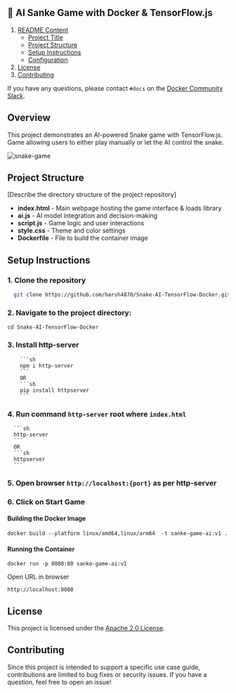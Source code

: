 ## 🎯 AI Sanke Game with Docker & TensorFlow.js

1. [ README Content](#sample-readme-content)
   - [Project Title](#project-title)
   - [Project Structure](#project-structure)
   - [Setup Instructions](#setup-instructions)
   - [Configuration](#configuration)  
2. [License](#license)
3. [Contributing](#contributing)

If you have any questions, please contact `#docs` on the [Docker Community Slack](https://communityinviter.com/apps/dockercommunity/docker-community).

## Overview

This project demonstrates an AI-powered Snake game with TensorFlow.js. Game allowing users to either play manually or let the AI control the snake.

![snake-game](https://github.com/user-attachments/assets/6657078f-be16-4679-bb0a-565e6c8e1d0a)


## Project Structure
[Describe the directory structure of the project repository]

- **index.html** - Main webpage hosting the game interface & loads library
- **ai.js** - AI model integration and decision-making
- **script.js** - Game logic and user interactions
- **style.css** - Theme and color settings
- **Dockerfile** - File to build the container image

## Setup Instructions


### 1. Clone the repository

 ```bash
   git clone https://github.com/harsh4870/Snake-AI-TensorFlow-Docker.git
 ```

### 2. Navigate to the project directory:

```
cd Snake-AI-TensorFlow-Docker
```

### 3. Install http-server
        ```sh
        npm i http-server
        ```
        OR
        ```sh
        pip install httpserver
        ```
### 4. Run command `http-server` root where `index.html` 
      ```sh
      http-server
      ```
      OR
      ```sh
      httpserver
      ```
### 5. Open browser `http://localhost:{port}` as per http-server 

### 6. Click on Start Game

#### Building the Docker Image

```
docker build --platform linux/amd64,linux/arm64  -t sanke-game-ai:v1 .
```

#### Running  the Container

```
docker run -p 8080:80 sanke-game-ai:v1
```

Open URL in browser

`http://localhost:8080`

## License
This project is licensed under the [Apache 2.0 License](/LICENSE).

## Contributing

Since this project is intended to support a specific use case guide, contributions are limited to bug fixes or security issues. If you have a question, feel free to open an issue!
